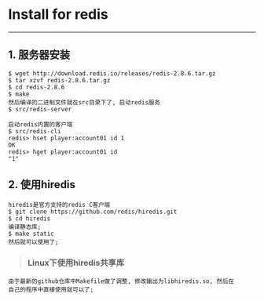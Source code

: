 # **Install for redis**
***


## **1. 服务器安装**
    $ wget http://download.redis.io/releases/redis-2.8.6.tar.gz
    $ tar xzvf redis-2.8.6.tar.gz
    $ cd redis-2.8.6
    $ make
    然后编译的二进制文件就在src目录下了, 启动redis服务
    $ src/redis-server

    启动redis内置的客户端
    $ src/redis-cli
    redis> hset player:account01 id 1
    OK
    redis> hget player:account01 id 
    "1"



## **2. 使用hiredis**
    hiredis是官方支持的redis C客户端
    $ git clone https://github.com/redis/hiredis.git
    $ cd hiredis
    编译静态库;
    $ make static
    然后就可以使用了;
> ### **Linux下使用hiredis共享库**
    由于最新的github仓库中Makefile做了调整, 修改输出为libhiredis.so, 然后在
    自己的程序中直接使用就可以了;
